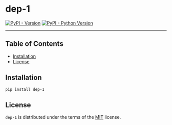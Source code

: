 # dep-1

[![PyPI - Version](https://img.shields.io/pypi/v/dep-1.svg)](https://pypi.org/project/dep-1)
[![PyPI - Python Version](https://img.shields.io/pypi/pyversions/dep-1.svg)](https://pypi.org/project/dep-1)

-----

## Table of Contents

- [Installation](#installation)
- [License](#license)

## Installation

```console
pip install dep-1
```

## License

`dep-1` is distributed under the terms of the [MIT](https://spdx.org/licenses/MIT.html) license.
